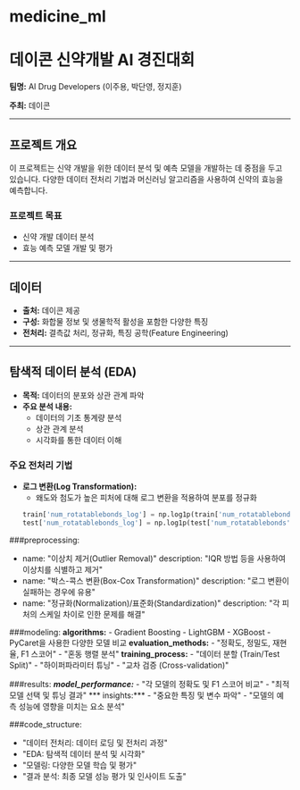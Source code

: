 # medicine_ml
# 데이콘 신약개발 AI 경진대회

**팀명:** AI Drug Developers (이주용, 박단영, 정지훈)

**주최:** 데이콘

---

## 프로젝트 개요
이 프로젝트는 신약 개발을 위한 데이터 분석 및 예측 모델을 개발하는 데 중점을 두고 있습니다. 다양한 데이터 전처리 기법과 머신러닝 알고리즘을 사용하여 신약의 효능을 예측합니다.

### 프로젝트 목표
- 신약 개발 데이터 분석
- 효능 예측 모델 개발 및 평가

---

## 데이터
- **출처:** 데이콘 제공
- **구성:** 화합물 정보 및 생물학적 활성을 포함한 다양한 특징
- **전처리:** 결측값 처리, 정규화, 특징 공학(Feature Engineering)

---

## 탐색적 데이터 분석 (EDA)
- **목적:** 데이터의 분포와 상관 관계 파악
- **주요 분석 내용:**
  - 데이터의 기초 통계량 분석
  - 상관 관계 분석
  - 시각화를 통한 데이터 이해

### 주요 전처리 기법
- **로그 변환(Log Transformation):**
  - 왜도와 첨도가 높은 피처에 대해 로그 변환을 적용하여 분포를 정규화
  ```python
  train['num_rotatablebonds_log'] = np.log1p(train['num_rotatablebonds'])
  test['num_rotatablebonds_log'] = np.log1p(test['num_rotatablebonds'])

###preprocessing:
  - name: "이상치 제거(Outlier Removal)"
    description: "IQR 방법 등을 사용하여 이상치를 식별하고 제거"
  - name: "박스-콕스 변환(Box-Cox Transformation)"
    description: "로그 변환이 실패하는 경우에 유용"
  - name: "정규화(Normalization)/표준화(Standardization)"
    description: "각 피처의 스케일 차이로 인한 문제를 해결"

###modeling:
  **algorithms:**
    - Gradient Boosting
    - LightGBM
    - XGBoost
    - PyCaret을 사용한 다양한 모델 비교
  **evaluation_methods:**
    - "정확도, 정밀도, 재현율, F1 스코어"
    - "혼동 행렬 분석"
  **training_process:**
    - "데이터 분할 (Train/Test Split)"
    - "하이퍼파라미터 튜닝"
    - "교차 검증 (Cross-validation)"

###results:
  ***model_performance:***
    - "각 모델의 정확도 및 F1 스코어 비교"
    - "최적 모델 선택 및 튜닝 결과"
 *** insights:***
    - "중요한 특징 및 변수 파악"
    - "모델의 예측 성능에 영향을 미치는 요소 분석"

###code_structure:
  - "데이터 전처리: 데이터 로딩 및 전처리 과정"
  - "EDA: 탐색적 데이터 분석 및 시각화"
  - "모델링: 다양한 모델 학습 및 평가"
  - "결과 분석: 최종 모델 성능 평가 및 인사이트 도출"

